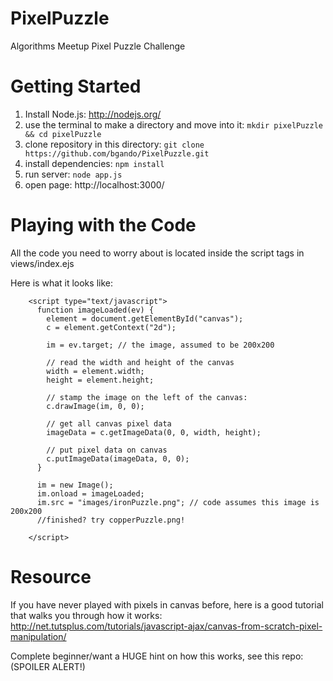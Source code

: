 PixelPuzzle
===========

Algorithms Meetup Pixel Puzzle Challenge

Getting Started
===========
1. Install Node.js: 
http://nodejs.org/
2. use the terminal to make a directory and move into it:
```mkdir pixelPuzzle && cd pixelPuzzle ```
3. clone repository in this directory:
```git clone https://github.com/bgando/PixelPuzzle.git```
4. install dependencies:
```npm install```
5. run server:
```node app.js```
6. open page: http://localhost:3000/

Playing with the Code
===========
All the code you need to worry about is located inside the script tags in views/index.ejs 

Here is what it looks like:
```
    <script type="text/javascript">
      function imageLoaded(ev) {
        element = document.getElementById("canvas");
        c = element.getContext("2d");

        im = ev.target; // the image, assumed to be 200x200

        // read the width and height of the canvas
        width = element.width;
        height = element.height;

        // stamp the image on the left of the canvas:
        c.drawImage(im, 0, 0);

        // get all canvas pixel data
        imageData = c.getImageData(0, 0, width, height);

        // put pixel data on canvas
        c.putImageData(imageData, 0, 0);
      }

      im = new Image();
      im.onload = imageLoaded;
      im.src = "images/ironPuzzle.png"; // code assumes this image is 200x200
      //finished? try copperPuzzle.png!

    </script>
```
Resource
===========
If you have never played with pixels in canvas before, here is a good tutorial that walks you through how it works:
http://net.tutsplus.com/tutorials/javascript-ajax/canvas-from-scratch-pixel-manipulation/

Complete beginner/want a HUGE hint on how this works, see this repo:
(SPOILER ALERT!) 


